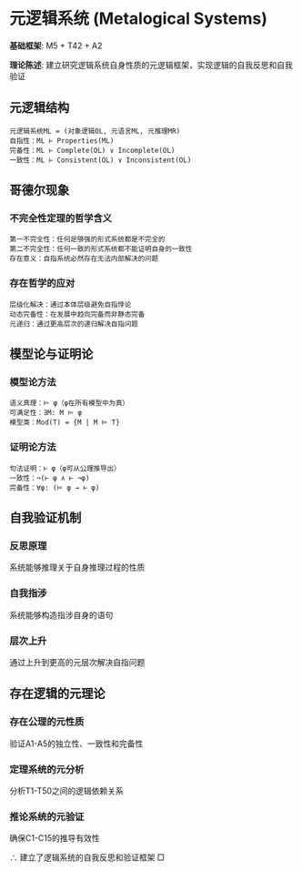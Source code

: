 # 元逻辑系统 (Metalogical Systems)  

**基础框架**: M5 + T42 + A2  

**理论陈述**: 建立研究逻辑系统自身性质的元逻辑框架，实现逻辑的自我反思和自我验证  

## 元逻辑结构  
```  
元逻辑系统ML = (对象逻辑OL, 元语言ML, 元推理MR)  
自指性：ML ⊢ Properties(ML)  
完备性：ML ⊢ Complete(OL) ∨ Incomplete(OL)  
一致性：ML ⊢ Consistent(OL) ∨ Inconsistent(OL)  
```  

## 哥德尔现象  

### 不完全性定理的哲学含义  
```  
第一不完全性：任何足够强的形式系统都是不完全的  
第二不完全性：任何一致的形式系统都不能证明自身的一致性  
存在意义：自指系统必然存在无法内部解决的问题  
```  

### 存在哲学的应对  
```  
层级化解决：通过本体层级避免自指悖论  
动态完备性：在发展中趋向完备而非静态完备  
元递归：通过更高层次的递归解决自指问题  
```  

## 模型论与证明论  

### 模型论方法  
```  
语义真理：⊨ φ（φ在所有模型中为真）  
可满足性：∃M: M ⊨ φ  
模型类：Mod(T) = {M | M ⊨ T}  
```  

### 证明论方法  
```  
句法证明：⊢ φ（φ可从公理推导出）  
一致性：¬(⊢ φ ∧ ⊢ ¬φ)  
完备性：∀φ: (⊨ φ → ⊢ φ)  
```  

## 自我验证机制  

### 反思原理  
系统能够推理关于自身推理过程的性质  

### 自我指涉  
系统能够构造指涉自身的语句  

### 层次上升  
通过上升到更高的元层次解决自指问题  

## 存在逻辑的元理论  

### 存在公理的元性质  
验证A1-A5的独立性、一致性和完备性  

### 定理系统的元分析  
分析T1-T50之间的逻辑依赖关系  

### 推论系统的元验证  
确保C1-C15的推导有效性  

∴ 建立了逻辑系统的自我反思和验证框架 □  